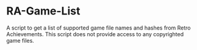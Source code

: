 # RA-Game-List
A script to get a list of supported game file names and hashes from Retro Achievements. This script does not provide access to any copyrighted game files. 
